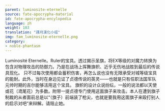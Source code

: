 ```yaml
---
parent: luminosite-eternelle
source: fate-apocrypha-material
id: fate-apocrypha-encylopedia
language: zh
weight: 103
translation: "譯月漢化小组"
img: fam_luminosite-eternelle.png
category:
- noble-phantasm
---
```


Luminosité Eternelle。Ruler的宝具。透过揭示圣旗，将EX等级的对魔力转换为包含对物理攻击的防御力。乃是在战场上挥舞旗帜、近乎无伤地战胜到最后的传说具现化。
只不过每次使用都会蓄积伤害，再怎么说也没有无限承受对城等级宝具的能耐。此外，当时在身边见证了贞德传说的英灵───也就是只有任职法国军队元帅时期的吉尔能够活用这个宝具。
旗帜的设计众说纷纭，一般的说法都以天使或花（鸢尾花）为多数。附带一提贞德专门使用这面旗子来攻击。本人在遭到旗子制裁的从者面前总是以“（旗子）前端装了枪尖，也就是要我用这面旗子来殴打别人的启示对吧”来辩解。请阻止她。
